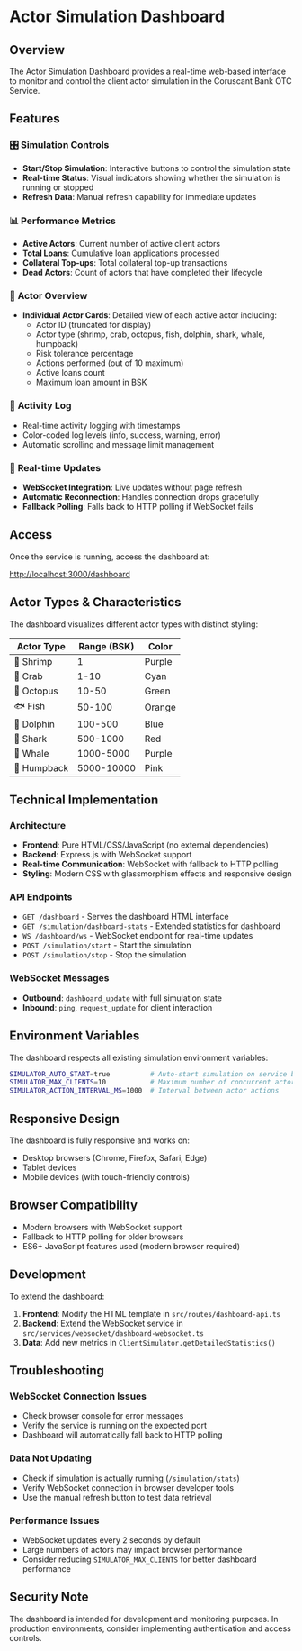 # Actor Simulation Dashboard

## Overview

The Actor Simulation Dashboard provides a real-time web-based interface to monitor and control the client actor simulation in the Coruscant Bank OTC Service.

## Features

### 🎛️ **Simulation Controls**

- **Start/Stop Simulation**: Interactive buttons to control the simulation state
- **Real-time Status**: Visual indicators showing whether the simulation is running or stopped
- **Refresh Data**: Manual refresh capability for immediate updates

### 📊 **Performance Metrics**

- **Active Actors**: Current number of active client actors
- **Total Loans**: Cumulative loan applications processed
- **Collateral Top-ups**: Total collateral top-up transactions
- **Dead Actors**: Count of actors that have completed their lifecycle

### 👥 **Actor Overview**

- **Individual Actor Cards**: Detailed view of each active actor including:
  - Actor ID (truncated for display)
  - Actor type (shrimp, crab, octopus, fish, dolphin, shark, whale, humpback)
  - Risk tolerance percentage
  - Actions performed (out of 10 maximum)
  - Active loans count
  - Maximum loan amount in BSK

### 📝 **Activity Log**

- Real-time activity logging with timestamps
- Color-coded log levels (info, success, warning, error)
- Automatic scrolling and message limit management

### 🔄 **Real-time Updates**

- **WebSocket Integration**: Live updates without page refresh
- **Automatic Reconnection**: Handles connection drops gracefully
- **Fallback Polling**: Falls back to HTTP polling if WebSocket fails

## Access

Once the service is running, access the dashboard at:

<http://localhost:3000/dashboard>

## Actor Types & Characteristics

The dashboard visualizes different actor types with distinct styling:

| Actor Type | Range (BSK) | Color |
|------------|-------------|--------|
| 🦐 Shrimp | 1 | Purple |
| 🦀 Crab | 1-10 | Cyan |
| 🐙 Octopus | 10-50 | Green |
| 🐟 Fish | 50-100 | Orange |
| 🐬 Dolphin | 100-500 | Blue |
| 🦈 Shark | 500-1000 | Red |
| 🐳 Whale | 1000-5000 | Purple |
| 🐋 Humpback | 5000-10000 | Pink |

## Technical Implementation

### Architecture

- **Frontend**: Pure HTML/CSS/JavaScript (no external dependencies)
- **Backend**: Express.js with WebSocket support
- **Real-time Communication**: WebSocket with fallback to HTTP polling
- **Styling**: Modern CSS with glassmorphism effects and responsive design

### API Endpoints

- `GET /dashboard` - Serves the dashboard HTML interface
- `GET /simulation/dashboard-stats` - Extended statistics for dashboard
- `WS /dashboard/ws` - WebSocket endpoint for real-time updates
- `POST /simulation/start` - Start the simulation
- `POST /simulation/stop` - Stop the simulation

### WebSocket Messages

- **Outbound**: `dashboard_update` with full simulation state
- **Inbound**: `ping`, `request_update` for client interaction

## Environment Variables

The dashboard respects all existing simulation environment variables:

```bash
SIMULATOR_AUTO_START=true          # Auto-start simulation on service boot
SIMULATOR_MAX_CLIENTS=10           # Maximum number of concurrent actors
SIMULATOR_ACTION_INTERVAL_MS=1000  # Interval between actor actions
```

## Responsive Design

The dashboard is fully responsive and works on:

- Desktop browsers (Chrome, Firefox, Safari, Edge)
- Tablet devices
- Mobile devices (with touch-friendly controls)

## Browser Compatibility

- Modern browsers with WebSocket support
- Fallback to HTTP polling for older browsers
- ES6+ JavaScript features used (modern browser required)

## Development

To extend the dashboard:

1. **Frontend**: Modify the HTML template in `src/routes/dashboard-api.ts`
2. **Backend**: Extend the WebSocket service in `src/services/websocket/dashboard-websocket.ts`
3. **Data**: Add new metrics in `ClientSimulator.getDetailedStatistics()`

## Troubleshooting

### WebSocket Connection Issues

- Check browser console for error messages
- Verify the service is running on the expected port
- Dashboard will automatically fall back to HTTP polling

### Data Not Updating

- Check if simulation is actually running (`/simulation/stats`)
- Verify WebSocket connection in browser developer tools
- Use the manual refresh button to test data retrieval

### Performance Issues

- WebSocket updates every 2 seconds by default
- Large numbers of actors may impact browser performance
- Consider reducing `SIMULATOR_MAX_CLIENTS` for better dashboard performance

## Security Note

The dashboard is intended for development and monitoring purposes. In production environments, consider implementing authentication and access controls.

